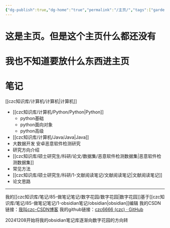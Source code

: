 ```yaml
---
{"dg-publish":true,"dg-home":"true","permalink":"/主页/","tags":["gardenEntry"],"dgPassFrontmatter":true,"created":"2024-12-07T17:00:18.400+08:00","updated":"2024-12-08T17:42:59.484+08:00"}
---
```


# 这是主页。但是这个主页什么都还没有
# 我也不知道要放什么东西进主页
# 笔记
[[czc知识库/计算机/计算机\|计算机]]
- [[czc知识库/计算机/Python/Python\|Python]]
	- python基础
	- python面向对象
	- python高级
- [[czc知识库/计算机/Java/Java\|Java]]
- 大数据开发
安卓恶意软件检测研究
- 研究方向介绍
- [[czc知识库/硕士研究生/科研/论文/数据集/恶意软件检测数据集\|恶意软件检测数据集]]
- 常见方法
- [[czc知识库/硕士研究生/科研/1-文献阅读笔记/文献阅读笔记\|文献阅读笔记]]
- 论文思路







---
我的[[czc知识库/笔记/85-做笔记笔记/数字花园/数字花园\|数字花园]]基于[[czc知识库/笔记/85-做笔记笔记/1-obsidian笔记/obsidian\|obsidian]]编辑
我的CSDN链接：[我叫czc-CSDN博客](https://blog.csdn.net/qq_25177949?type=blog)
我的github链接：[czc6666 (czc) · GitHub](https://github.com/czc6666)

20241208开始将我的obsidian笔记库逐渐向数字花园的方向转